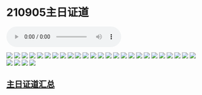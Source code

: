 # 210905主日证道

<audio controls src="./210905.mp3"></audio>

![](祝福与咒诅（约书亚记8章）_1.jpg)
![](祝福与咒诅（约书亚记8章）_2.jpg)
![](祝福与咒诅（约书亚记8章）_3.jpg)
![](祝福与咒诅（约书亚记8章）_4.jpg)
![](祝福与咒诅（约书亚记8章）_5.jpg)
![](祝福与咒诅（约书亚记8章）_6.jpg)
![](祝福与咒诅（约书亚记8章）_7.jpg)
![](祝福与咒诅（约书亚记8章）_8.jpg)
![](祝福与咒诅（约书亚记8章）_9.jpg)
![](祝福与咒诅（约书亚记8章）_10.jpg)
![](祝福与咒诅（约书亚记8章）_11.jpg)
![](祝福与咒诅（约书亚记8章）_12.jpg)
![](祝福与咒诅（约书亚记8章）_13.jpg)
![](祝福与咒诅（约书亚记8章）_14.jpg)
![](祝福与咒诅（约书亚记8章）_15.jpg)
![](祝福与咒诅（约书亚记8章）_16.jpg)
![](祝福与咒诅（约书亚记8章）_17.jpg)
![](祝福与咒诅（约书亚记8章）_18.jpg)
![](祝福与咒诅（约书亚记8章）_19.jpg)
![](祝福与咒诅（约书亚记8章）_20.jpg)
![](祝福与咒诅（约书亚记8章）_21.jpg)
![](祝福与咒诅（约书亚记8章）_22.jpg)
![](祝福与咒诅（约书亚记8章）_23.jpg)
![](祝福与咒诅（约书亚记8章）_24.jpg)
![](祝福与咒诅（约书亚记8章）_25.jpg)
![](祝福与咒诅（约书亚记8章）_26.jpg)
![](祝福与咒诅（约书亚记8章）_27.jpg)
![](祝福与咒诅（约书亚记8章）_28.jpg)
![](祝福与咒诅（约书亚记8章）_29.jpg)


## [主日证道汇总](https://nccchurch.github.io/Sermons/)
